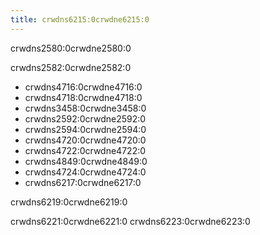 ```yaml
---
title: crwdns6215:0crwdne6215:0
---
```


crwdns2580:0crwdne2580:0

crwdns2582:0crwdne2582:0

- crwdns4716:0crwdne4716:0
- crwdns4718:0crwdne4718:0
- crwdns3458:0crwdne3458:0
- crwdns2592:0crwdne2592:0
- crwdns2594:0crwdne2594:0
- crwdns4720:0crwdne4720:0
- crwdns4722:0crwdne4722:0
- crwdns4849:0crwdne4849:0
- crwdns4724:0crwdne4724:0
- crwdns6217:0crwdne6217:0

crwdns6219:0crwdne6219:0

crwdns6221:0crwdne6221:0 crwdns6223:0crwdne6223:0

